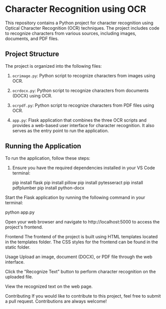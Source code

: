 # Character Recognition using OCR

This repository contains a Python project for character recognition using Optical Character Recognition (OCR) techniques. The project includes code to recognize characters from various sources, including images, documents, and PDF files.

## Project Structure

The project is organized into the following files:

1. `ocrimage.py`: Python script to recognize characters from images using OCR.

2. `ocrdocx.py`: Python script to recognize characters from documents (DOCX) using OCR.

3. `ocrpdf.py`: Python script to recognize characters from PDF files using OCR.

4. `app.py`: Flask application that combines the three OCR scripts and provides a web-based user interface for character recognition. It also serves as the entry point to run the application.

## Running the Application

To run the application, follow these steps:

1. Ensure you have the required dependencies installed in your VS Code terminal:

   pip install flask
   pip install pillow
   pip install pytesseract
   pip install pdfplumber
   pip install python-docx

Start the Flask application by running the following command in your terminal:

python app.py


Open your web browser and navigate to http://localhost:5000 to access the project's frontend.


Frontend
The frontend of the project is built using HTML templates located in the templates folder. The CSS styles for the frontend can be found in the static folder.

Usage
Upload an image, document (DOCX), or PDF file through the web interface.

Click the "Recognize Text" button to perform character recognition on the uploaded file.

View the recognized text on the web page.

Contributing
If you would like to contribute to this project, feel free to submit a pull request. Contributions are always welcome!